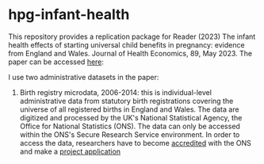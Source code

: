 # hpg-infant-health
This repository provides a replication package for Reader (2023) The infant health effects of starting universal child benefits in pregnancy: evidence from England and Wales. Journal of Health Economics, 89, May 2023. The paper can be accessed [here](https://doi.org/10.1016/j.jhealeco.2023.102751):

I use two administrative datasets in the paper: 

1. Birth registry microdata, 2006-2014: this is individual-level administrative data from statutory birth registrations covering the universe of all registered births in England and Wales. The data are digitized and processed by the UK's National Statistical Agency, the Office for National Statistics (ONS). The data can only be accessed within the ONS's Secure Research Service environment. In order to access the data, researchers have to become [accredited](https://www.ons.gov.uk/aboutus/whatwedo/statistics/requestingstatistics/secureresearchservice/becomeanaccreditedresearcher) with the ONS and make a [project application](https://www.ons.gov.uk/aboutus/whatwedo/statistics/requestingstatistics/secureresearchservice/applyforanaccreditedresearchproject)

